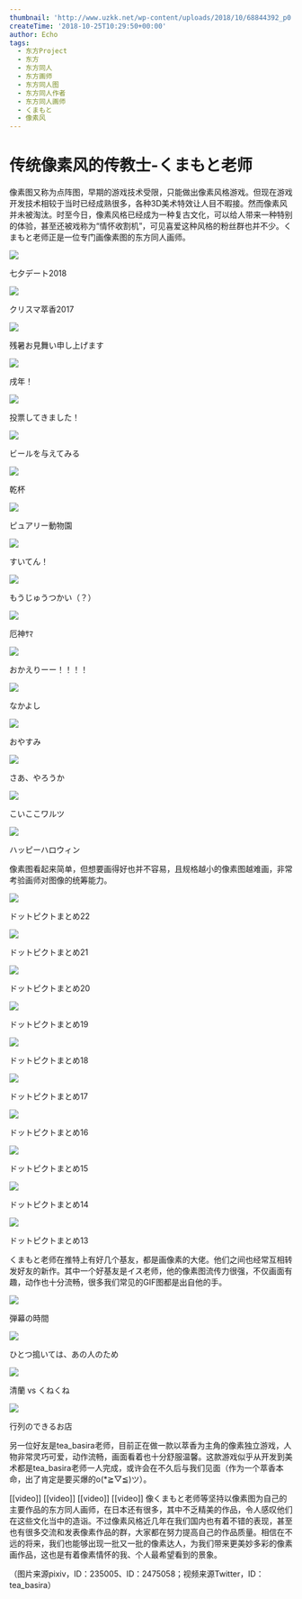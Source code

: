 ```yaml
---
thumbnail: 'http://www.uzkk.net/wp-content/uploads/2018/10/68844392_p0.png'
createTime: '2018-10-25T10:29:50+00:00'
author: Echo
tags:
  - 东方Project
  - 东方
  - 东方同人
  - 东方画师
  - 东方同人图
  - 东方同人作者
  - 东方同人画师
  - くまもと
  - 像素风
---
```


# 传统像素风的传教士-くまもと老师

像素图又称为点阵图，早期的游戏技术受限，只能做出像素风格游戏。但现在游戏开发技术相较于当时已经成熟很多，各种3D美术特效让人目不暇接。然而像素风并未被淘汰。时至今日，像素风格已经成为一种复古文化，可以给人带来一种特别的体验，甚至还被戏称为“情怀收割机”，可见喜爱这种风格的粉丝群也并不少。くまもと老师正是一位专门画像素图的东方同人画师。

![](http://www.uzkk.net/wp-content/uploads/2018/10/69609333_p0.png)

七夕デート2018

![](http://www.uzkk.net/wp-content/uploads/2018/10/66433825_p0.png)

クリスマ萃香2017

![](http://www.uzkk.net/wp-content/uploads/2018/10/70059840_p0.png)

残暑お見舞い申し上げます

![](http://www.uzkk.net/wp-content/uploads/2018/10/66595001_p0.png)

戌年！

![](http://www.uzkk.net/wp-content/uploads/2018/10/66889479_p0.png)

投票してきました！

![](http://www.uzkk.net/wp-content/uploads/2018/10/62106302_p0.png)

ビールを与えてみる

![](http://www.uzkk.net/wp-content/uploads/2018/10/67943830_p0.png)

乾杯

![](http://www.uzkk.net/wp-content/uploads/2018/10/69208070_p0.png)

ピュアリー動物園

![](http://www.uzkk.net/wp-content/uploads/2018/10/58302310_p0.png)

すいてん！

![](http://www.uzkk.net/wp-content/uploads/2018/10/58083898_p0.png)

もうじゅうつかい（？）

![](http://www.uzkk.net/wp-content/uploads/2018/10/67772367_p0.png)

厄神ｻﾏ

![](http://www.uzkk.net/wp-content/uploads/2018/10/69329420_p0.png)

おかえりーー！！！！

![](http://www.uzkk.net/wp-content/uploads/2018/10/58696430_p0.png)

なかよし

![](http://www.uzkk.net/wp-content/uploads/2018/10/62222290_p0.png)

おやすみ

![](http://www.uzkk.net/wp-content/uploads/2018/10/67083979_p0.png)

さあ、やろうか

![](http://www.uzkk.net/wp-content/uploads/2018/10/68844392_p0.png)

こいここワルツ

![](http://www.uzkk.net/wp-content/uploads/2018/10/65691164_p0.png)

ハッピーハロウィン

像素图看起来简单，但想要画得好也并不容易，且规格越小的像素图越难画，非常考验画师对图像的统筹能力。

![](http://www.uzkk.net/wp-content/uploads/2018/10/69885020_p0.png)

ドットピクトまとめ22

![](http://www.uzkk.net/wp-content/uploads/2018/10/69884993_p0.png)

ドットピクトまとめ21

![](http://www.uzkk.net/wp-content/uploads/2018/10/68465780_p0.png)

ドットピクトまとめ20

![](http://www.uzkk.net/wp-content/uploads/2018/10/67109690_p0.png)

ドットピクトまとめ19

![](http://www.uzkk.net/wp-content/uploads/2018/10/66300817_p0.png)

ドットピクトまとめ18

![](http://www.uzkk.net/wp-content/uploads/2018/10/66300508_p0.png)

ドットピクトまとめ17

![](http://www.uzkk.net/wp-content/uploads/2018/10/65093097_p0.png)

ドットピクトまとめ16

![](http://www.uzkk.net/wp-content/uploads/2018/10/65092798_p0.png)

ドットピクトまとめ15

![](http://www.uzkk.net/wp-content/uploads/2018/10/63777631_p0.png)

ドットピクトまとめ14

![](http://www.uzkk.net/wp-content/uploads/2018/10/63442100_p0.png)

ドットピクトまとめ13

くまもと老师在推特上有好几个基友，都是画像素的大佬。他们之间也经常互相转发好友的新作。其中一个好基友是イス老师，他的像素图流传力很强，不仅画面有趣，动作也十分流畅，很多我们常见的GIF图都是出自他的手。

![](http://www.uzkk.net/wp-content/uploads/2018/10/60351960_p0.png)

弾幕の時間

![](http://www.uzkk.net/wp-content/uploads/2018/10/57936935.gif)

ひとつ搗いては、あの人のため

![](http://www.uzkk.net/wp-content/uploads/2018/10/59531308.gif)

清蘭 vs くねくね

![](http://www.uzkk.net/wp-content/uploads/2018/10/63244946_イス_2475058_行列のできるお店.gif)

行列のできるお店

另一位好友是tea_basira老师，目前正在做一款以萃香为主角的像素独立游戏，人物非常灵巧可爱，动作流畅，画面看着也十分舒服温馨。这款游戏似乎从开发到美术都是tea_basira老师一人完成，或许会在不久后与我们见面（作为一个萃香本命，出了肯定是要买爆的o(*≧▽≦)ツ）。

[[video]]
[[video]]
[[video]]
[[video]]
像くまもと老师等坚持以像素图为自己的主要作品的东方同人画师，在日本还有很多，其中不乏精美的作品，令人感叹他们在这些文化当中的造诣。不过像素风格近几年在我们国内也有着不错的表现，甚至也有很多交流和发表像素作品的群，大家都在努力提高自己的作品质量。相信在不远的将来，我们也能够出现一批又一批的像素达人，为我们带来更美妙多彩的像素画作品，这也是有着像素情怀的我、个人最希望看到的景象。

（图片来源pixiv，ID：235005、ID：2475058；视频来源Twitter，ID：tea_basira）
